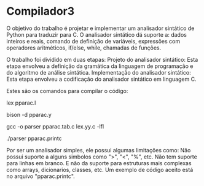 # Compilador3

O objetivo do trabalho é projetar e implementar um analisador sintático de Python para traduzir para C. 
O analisador sintático dá suporte a: dados inteiros e reais, comando de definição de variáveis, expressões com operadores aritméticos, if/else, while, chamadas de funções.


O trabalho foi dividido em duas etapas:
Projeto do analisador sintático: Esta etapa envolveu a definição da gramática da linguagem de programação e do algoritmo de análise sintática.
Implementação do analisador sintático: Esta etapa envolveu a codificação do analisador sintático em linguagem C.

Estes são os comandos para compilar o código:
  
  lex pparac.l            
  
  bison -d pparac.y     
  
  gcc -o parser pparac.tab.c lex.yy.c -lfl
  
  ./parser pparac.printc



Por ser um analisador simples, ele possui algumas limitações como: Não possui suporte a alguns simbolos como ">", "<", "%", etc. Não tem suporte para linhas em branco. E não da suporte para estruturas mais complexas como arrays, dicionarios, classes, etc.
Um exemplo de código aceito está no arquivo "pparac.printc".
